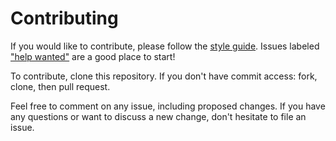 # Contributing

If you would like to contribute, please follow the [style guide](STYLE.md).
Issues labeled ["help
wanted"](https://github.com/skycast/meta/labels/help%20wanted) are a good
place to start!

To contribute, clone this repository. If you don't have commit access: fork,
clone, then pull request.

Feel free to comment on any issue, including proposed changes. If you have any
questions or want to discuss a new change, don't hesitate to file an issue.
